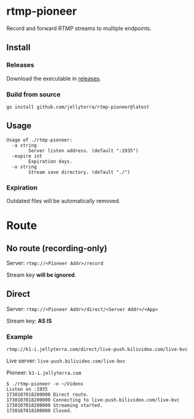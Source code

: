 # rtmp-pioneer
Record and forward RTMP streams to multiple endpoints.

## Install

### Releases

Download the executable in [releases](https://github.com/jellyterra/rtmp-pioneer/releases).

### Build from source

```shell
go install github.com/jellyterra/rtmp-pioneer@latest
```

## Usage

```
Usage of ./rtmp-pioneer:
  -a string
        Server listen address. (default ":1935")
  -expire int
        Expiration days.
  -o string
        Stream save directory. (default "./")
```

### Expiration

Outdated files will be automatically removed.

# Route

## No route (recording-only)

Server: `rtmp://<Pioneer Addr>/record`

Stream key **will be ignored**.

## Direct

Server: `rtmp://<Pioneer Addr>/direct/<Server Addr>/<App>`

Stream key: **AS IS**

### Example

`rtmp://k1-i.jellyterra.com/direct/live-push.bilivideo.com/live-bvc`

Live server: `live-push.bilivideo.com/live-bvc`

Pioneer: `k1-i.jellyterra.com`

```
$ ./rtmp-pioneer -o ~/Videos
Listen on :1935
1730107018200000 Direct route.
1730107018200000 Connecting to live-push.bilivideo.com/live-bvc
1730107018200000 Streaming started.
1730107018200000 Closed.
```
